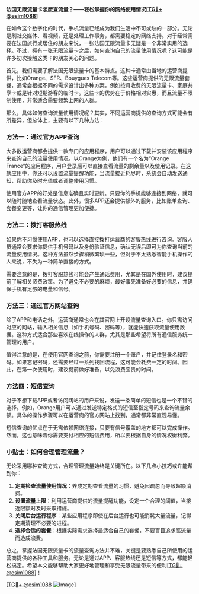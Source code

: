 **法国无限流量卡怎麽查流量？——轻松掌握你的网络使用情况[[TG💪+ @esim1088](https://t.me/s/esim1088)]**

在如今这个数字化的时代，手机流量已经成为我们生活中不可或缺的一部分。无论是刷社交媒体、看视频，还是处理工作事务，都需要稳定的网络支持。对于经常需要在法国旅行或居住的朋友来说，一张法国无限流量卡无疑是一个非常实用的选择。不过，拥有一张无限流量卡之后，如何查询自己的流量使用情况呢？这可能是许多初次接触这类卡的朋友关心的问题。

首先，我们需要了解法国无限流量卡的基本特点。这种卡通常由当地的运营商提供，比如Orange、SFR、Bouygues Telecom等。这些运营商提供的无限流量套餐，通常会根据不同的需求设计出多种方案，例如按月收费的无限流量卡、家庭共享卡或是针对短期游客的临时卡。这些卡的优势在于价格相对实惠，而且流量不限制使用，非常适合需要频繁上网的人群。

那么，具体如何查询流量使用情况呢？其实，不同运营商提供的查询方式可能会有所差异，但总体上，主要有以下几种方法：

### 方法一：通过官方APP查询

大多数运营商都会提供一款专门的应用程序，用户可以通过下载并安装该应用程序来查询自己的流量使用情况。以Orange为例，他们有一个名为“Orange France”的应用程序，用户登录后可以直接查看流量的剩余量以及使用记录。在这款应用中，你还可以设置流量提醒功能，当流量接近耗尽时，系统会自动发送通知，帮助你及时充值或者调整使用习惯。

使用官方APP的好处是信息准确且实时更新。只要你的手机能够连接到网络，就可以随时随地查看流量状态。此外，很多APP还会提供额外的服务，比如账单查询、套餐变更等，让你的通信管理更加便捷。

### 方法二：拨打客服热线

如果你不习惯使用APP，也可以选择直接拨打运营商的客服热线进行咨询。客服人员通常会要求你提供手机号码以及身份验证信息，确认无误后即可为你查询当前的流量使用情况。这种方法虽然步骤稍微繁琐一些，但对于不太熟悉智能手机操作的人来说，不失为一种简单直接的方式。

需要注意的是，拨打客服热线可能会产生通话费用，尤其是在国外使用时，建议提前了解相关资费政策。为了避免不必要的麻烦，最好事先准备好必要的信息，并确保手机有足够的电量和信号。

### 方法三：通过官方网站查询

除了APP和电话之外，运营商通常也会在其官网上开设流量查询入口。你只需访问对应的网站，输入相关信息（如手机号码、密码等），就能快速获取流量使用数据。这种方式适合那些喜欢在线操作的人群，尤其是那些希望将所有通信服务统一管理的用户。

值得注意的是，在使用官网查询之前，你需要注册一个账户，并记住登录名和密码。如果忘记密码，还需要经过一系列找回流程，这可能会耗费一定的时间。因此，在第一次使用时，建议提前做好准备，以免浪费宝贵的时间。

### 方法四：短信查询

对于不想下载APP或者访问网站的用户来说，发送一条简单的短信也是一个不错的选择。例如，Orange用户可以通过发送特定格式的短信至指定号码来查询流量余额。具体的操作步骤可以在运营商的官方网站上找到，通常都非常直观易懂。

短信查询的优点在于无需依赖网络连接，只要有信号覆盖的地方都可以完成操作。然而，这也意味着你需要支付相应的短信费用，所以要根据自身的情况权衡利弊。

### 小贴士：如何合理管理流量？

无论采用哪种查询方式，合理管理流量始终是关键所在。以下几点小技巧或许能帮到你：

1. **定期检查流量使用情况**：养成定期查看流量的习惯，避免因疏忽而导致超额消费。
2. **设置流量上限**：利用运营商提供的流量提醒功能，设定一个合理的阈值，当接近限额时及时采取措施。
3. **关闭后台运行程序**：某些应用程序即使在后台运行也可能消耗大量流量，记得定期清理不必要的进程。
4. **选择合适的套餐**：根据实际需求选择最适合自己的套餐，不要盲目追求高流量而造成浪费。

总之，掌握法国无限流量卡的流量查询方法并不难，关键是要熟悉自己所使用的运营商提供的各种工具和服务。无论是通过APP、客服热线还是短信等方式，都能轻松搞定。希望本文能够帮助大家更好地管理和享受无限流量带来的便利[[TG💪+ @esim1088](https://t.me/s/esim1088)]！

[[TG💪+ @esim1088](https://t.me/s/esim1088) ![Image](https://i.postimg.cc/4NQfJmqS/Snipaste-2025-05-13-00-14-12.png)]